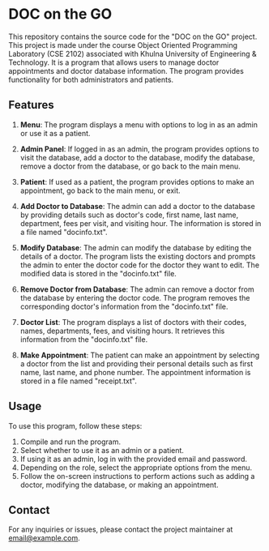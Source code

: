 # DOC on the GO

This repository contains the source code for the "DOC on the GO" project. This project is made under the course Object Oriented Programming Laboratory (CSE 2102) associated with Khulna University of Engineering & Technology. It is a program that allows users to manage doctor appointments and doctor database information. The program provides functionality for both administrators and patients.

## Features

1. **Menu**: The program displays a menu with options to log in as an admin or use it as a patient.

2. **Admin Panel**: If logged in as an admin, the program provides options to visit the database, add a doctor to the database, modify the database, remove a doctor from the database, or go back to the main menu.

3. **Patient**: If used as a patient, the program provides options to make an appointment, go back to the main menu, or exit.

4. **Add Doctor to Database**: The admin can add a doctor to the database by providing details such as doctor's code, first name, last name, department, fees per visit, and visiting hour. The information is stored in a file named "docinfo.txt".

5. **Modify Database**: The admin can modify the database by editing the details of a doctor. The program lists the existing doctors and prompts the admin to enter the doctor code for the doctor they want to edit. The modified data is stored in the "docinfo.txt" file.

6. **Remove Doctor from Database**: The admin can remove a doctor from the database by entering the doctor code. The program removes the corresponding doctor's information from the "docinfo.txt" file.

7. **Doctor List**: The program displays a list of doctors with their codes, names, departments, fees, and visiting hours. It retrieves this information from the "docinfo.txt" file.

8. **Make Appointment**: The patient can make an appointment by selecting a doctor from the list and providing their personal details such as first name, last name, and phone number. The appointment information is stored in a file named "receipt.txt".

## Usage

To use this program, follow these steps:

1. Compile and run the program.
2. Select whether to use it as an admin or a patient.
3. If using it as an admin, log in with the provided email and password.
4. Depending on the role, select the appropriate options from the menu.
5. Follow the on-screen instructions to perform actions such as adding a doctor, modifying the database, or making an appointment.

## Contact

For any inquiries or issues, please contact the project maintainer at [email@example.com](mailto:faiyazmahmud2002@gmail.com).
